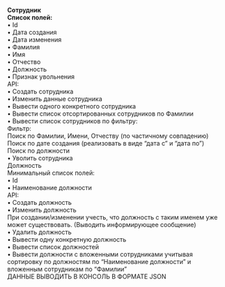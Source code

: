 <b>Сотрудник<br>
Список полей:</b><br>
•	Id<br>
•	Дата создания<br>
•	Дата изменения<br>
•	Фамилия<br>
•	Имя<br>
•	Отчество<br>
•	Должность<br>
•	Признак увольнения<br>
API:<br>
•	Создать сотрудника<br>
•	Изменить данные сотрудника<br>
•	Вывести одного конкретного сотрудника<br>
•	Вывести список отсортированных сотрудников по Фамилии<br>
•	Вывести список сотрудников по фильтру:<br>
Фильтр:<br>
Поиск по Фамилии, Имени, Отчеству (по частичному совпадению)<br>
Поиск по дате создания (реализовать в виде “дата с” и “дата по”)<br>
Поиск по должности<br>
•	Уволить сотрудника<br>
Должность<br>
Минимальный список полей:<br>
•	Id<br>
•	Наименование должности<br>
API:<br>
•	Создать должность<br>
•	Изменить должность<br>
При создании/изменении учесть, что должность с таким именем уже может существовать. (Выводить информирующее сообщение)<br>
•	Удалить должность<br>
•	Вывести одну конкретную должность<br>
•	Вывести список должностей<br>
•	Вывести должности с вложенными сотрудниками учитывая сортировку по должностям по “Наименование должности” и вложенным сотрудникам по “Фамилии”<br>
ДАННЫЕ ВЫВОДИТЬ В КОНСОЛЬ В ФОРМАТЕ JSON<br>
